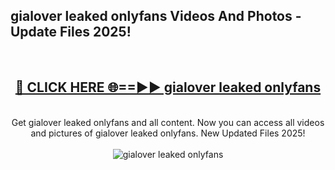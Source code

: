 <h2>gialover leaked onlyfans Videos And Photos - Update Files 2025!</h2>
<br>
<div align="center">
<h2><a href="https://linkcuts.com/hfmhzwbr" rel="nofollow">🔴 CLICK HERE 🌐==►► gialover leaked onlyfans</a></h2>
<br>
Get gialover leaked onlyfans and all content. Now you can access all videos and pictures of gialover leaked onlyfans. New Updated Files 2025!
<br>
<br>
<a href="https://linkcuts.com/hfmhzwbr" rel="nofollow" data-target="animated-image.originalLink"><img src="https://i.ibb.co.com/WyWwxjT/player-gif2.gif" alt="gialover leaked onlyfans" style="max-width: 100%; display: inline-block;" data-target="animated-image.originalImage"></a>
</div>
<br>